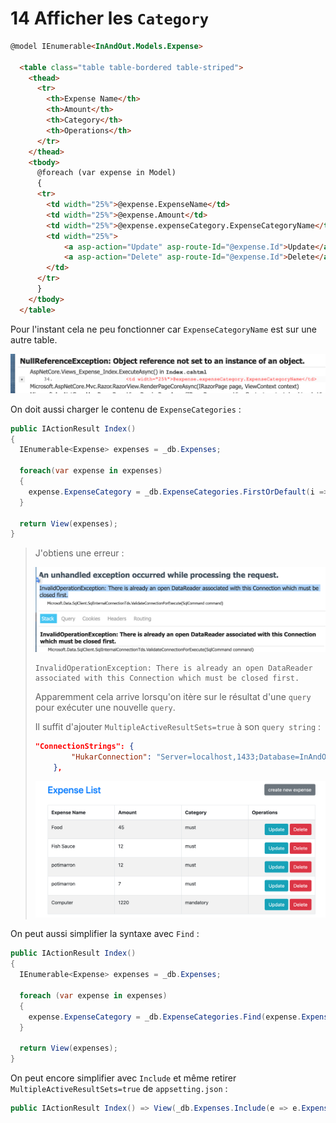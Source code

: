 # 14 Afficher les `Category`

```html
@model IEnumerable<InAndOut.Models.Expense>

  <table class="table table-bordered table-striped">
    <thead>
      <tr>
        <th>Expense Name</th>
        <th>Amount</th>
        <th>Category</th>
        <th>Operations</th>
      </tr>
    </thead>
    <tbody>
      @foreach (var expense in Model)
      {
      <tr>
        <td width="25%">@expense.ExpenseName</td>
        <td width="25%">@expense.Amount</td>
        <td width="25%">@expense.expenseCategory.ExpenseCategoryName</td>
        <td width="25%">
            <a asp-action="Update" asp-route-Id="@expense.Id">Update</a>
            <a asp-action="Delete" asp-route-Id="@expense.Id">Delete</a>
        </td>
      </tr>
      }
    </tbody>
  </table>

```

Pour l'instant cela ne peu fonctionner car `ExpenseCategoryName` est sur une autre table.

<img src="assets/expense-category-name-exception-null.png" alt="expense-category-name-exception-null" style="zoom:50%;" />

On doit aussi charger le contenu de `ExpenseCategories` :

```cs
public IActionResult Index()
{
  IEnumerable<Expense> expenses = _db.Expenses;
  
  foreach(var expense in expenses)
  {
    expense.ExpenseCategory = _db.ExpenseCategories.FirstOrDefault(i => i.Id == expense.ExpenseCategoryId);
  }

  return View(expenses);
}
```

> J'obtiens une erreur :
>
> <img src="assets/super-ierate-error-query.png" alt="super-ierate-error-query" style="zoom:50%;" />
>
> ```
> InvalidOperationException: There is already an open DataReader associated with this Connection which must be closed first.
> ```
>
> Apparemment cela arrive lorsqu'on itère sur le résultat d'une `query` pour exécuter une nouvelle `query`.
>
> Il suffit d'ajouter `MultipleActiveResultSets=true` à son `query string` :
>
> ```json
> "ConnectionStrings": {
>         "HukarConnection": "Server=localhost,1433;Database=InAndOut;User=sa;Password=huk@r2Xmen99;MultipleActiveResultSets=true"
>     },
> ```
>
> <img src="assets/expense-list-with-category-displaying.png" alt="expense-list-with-category-displaying" style="zoom:50%;" />

On peut aussi simplifier la syntaxe avec `Find` :

```cs
public IActionResult Index()
{
  IEnumerable<Expense> expenses = _db.Expenses;

  foreach (var expense in expenses)
  {
    expense.ExpenseCategory = _db.ExpenseCategories.Find(expense.ExpenseCategoryId);
  }

  return View(expenses);
}
```

On peut encore simplifier avec `Include` et même retirer `MultipleActiveResultSets=true` de `appsetting.json` :

```cs
public IActionResult Index() => View(_db.Expenses.Include(e => e.ExpenseCategory));`
```

